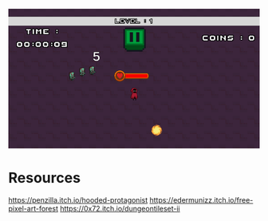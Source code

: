 ![ssrt](Img/Screenshot1.png)
# Resources
https://penzilla.itch.io/hooded-protagonist
https://edermunizz.itch.io/free-pixel-art-forest
https://0x72.itch.io/dungeontileset-ii